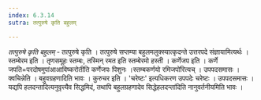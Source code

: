 ```yaml
---
index: 6.3.14
sutra: तत्पुरुषे कृति बहुलम्

---
```

_तत्पुरुषे कृति बहुलम्_ - तत्पुरुषे कृति । तत्पुरुषे सप्तम्या बहुलमलुक्स्यात्कृदन्ते उत्तरपदे संज्ञायामित्यर्थः । स्तम्बेरम इति । तृणसमूहः स्तम्बः, तस्मिन् रमत इति स्तम्बेरमो हस्ती । कर्णेजप इति । कर्णे जपति=परदोषमुपांआआविष्करोतीति कर्णेजपः पिशुनः ।स्तम्बकर्णयो रमिजपो॑रित्यच् । उपपदसमासः । क्वचिन्नेति । बहुवग्रहणादिति भावः । कुरुचर इति । 'चरेष्टः' इत्यधिकरण उपपदेः चरेष्टः । उपपदसमासः । यद्यपि हलदन्तादित्यनुवृत्त्यैव सिद्धमिदं, तथापि बहुलग्रहणादेव सिद्धेहलदन्ता॑दिति नानुवर्तनीयमिति भावः । 